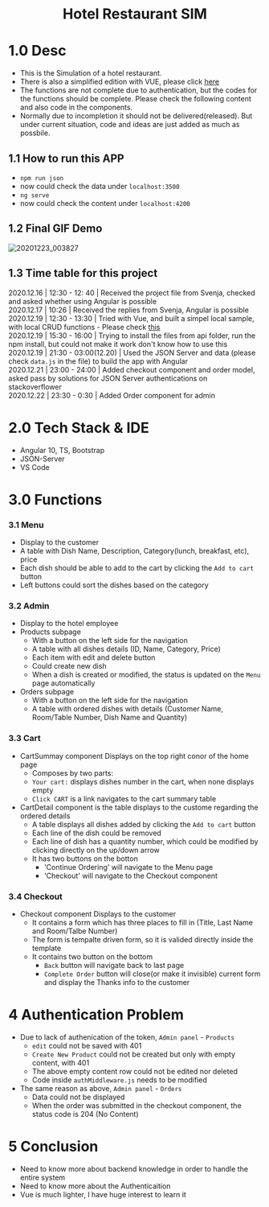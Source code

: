 <h1 align="center">Hotel Restaurant SIM</h1>

# 1.0 Desc
- This is the Simulation of a hotel restaurant.
- There is also a simplified edition with VUE, please click [here](https://github.com/puddlejumper26/vue-demo/tree/master#vue-demo)
- The functions are not complete due to authentication, but the codes for the functions should be complete. Please check the following content and also code in the components.
- Normally due to incompletion it should not be delivered(released). But under current situation, code and ideas are just added as much as possbile.

## 1.1 How to run this APP
- `npm run json`
- now could check the data under `localhost:3500`
- `ng serve`
- now could check the content under `localhost:4200`

## 1.2 Final GIF Demo
![20201223_003827](https://user-images.githubusercontent.com/40550117/102943150-83732f00-44b7-11eb-9f98-b728c84e9f0f.gif)
## 1.3 Time table for this project
2020.12.16 | 12:30 - 12: 40 | Received the project file from Svenja, checked and asked whether using Angular is possible<br>
2020.12.17 | 10:26 | Received the replies from Svenja, Angular is possible<br>
2020.12.19 | 12:30 - 13:30 | Tried with Vue, and built a simpel local sample, with local CRUD functions - Please check [this](https://github.com/puddlejumper26/vue-demo/tree/master#vue-demo)<br>
2020.12.19 | 15:30 - 16:00 | Trying to install the files from api folder, run the npm install, but could not make it work don't know how to use this<br>
2020.12.19 | 21:30 - 03:00(12.20) | Used the JSON Server and data (please check `data.js` in the file) to build the app with Angular<br>
2020.12.21 | 23:00 - 24:00 | Added checkout component and order model, asked pass by solutions for JSON Server authentications on stackoverflower<br>
2020.12.22 | 23:30 - 0:30 | Added Order component for admin

# 2.0 Tech Stack & IDE
- Angular 10, TS, Bootstrap
- JSON-Server
- VS Code

# 3.0 Functions

### 3.1 Menu
- Display to the customer
- A table with Dish Name, Description, Category(lunch, breakfast, etc), price
- Each dish should be able to add to the cart by clicking the `Add to cart` button
- Left buttons could sort the dishes based on the category

### 3.2 Admin
- Display to the hotel employee
- Products subpage
  - With a button on the left side for the navigation
  - A table with all dishes details (ID, Name, Category, Price)
  - Each item with edit and delete button
  - Could create new dish
  - When a dish is created or modified, the status is updated on the `Menu` page automatically
- Orders subpage
  - With a button on the left side for the navigation
  - A table with ordered dishes with details (Customer Name, Room/Table Number, Dish Name and Quantity)

### 3.3 Cart
- CartSummay component Displays on the top right conor of the home page
  - Composes by two parts:
  - `Your cart:` displays dishes number in the cart, when none displays empty
  - `Click CART` is a link navigates to the cart summary table
- CartDetail component is the table displays to the custome regarding the ordered details
  - A table displays all dishes added by clicking the `Add to cart` button
  - Each line of the dish could be removed
  - Each line of dish has a quantity number, which could be modified by clicking directly on the up/down arrow
  - It has two buttons on the botton
    - 'Continue Ordering' will navigate to the Menu page
    - 'Checkout' will navigate to the Checkout component

### 3.4 Checkout
- Checkout component Displays to the customer
  - It contains a form which has three places to fill in (Title, Last Name and Room/Talbe Number)
  - The form is tempalte driven form, so it is valided directly inside the template
  - It contains two button on the bottom
    - `Back` button will navigate back to last page
    - `Complete Order` button will close(or make it invisible) current form and display the Thanks info to the customer

# 4  Authentication Problem
- Due to lack of authenication of the token,  `Admin panel` - `Products`
  - `edit` could not be saved  with 401
  - `Create New Product` could not be created but only with empty content, with 401
  - The above empty content row could not be edited nor deleted
  - Code inside `authMiddleware.js` needs to be modified
- The same reason as above, `Admin panel` - `Orders`
  - Data could not be displayed
  - When the order was submitted in the checkout component, the status code is 204 (No Content)

# 5 Conclusion
- Need to know more about backend knowledge in order to handle the entire system
- Need to know more about the Authenticaition
- Vue is much lighter, I have huge interest to learn it
